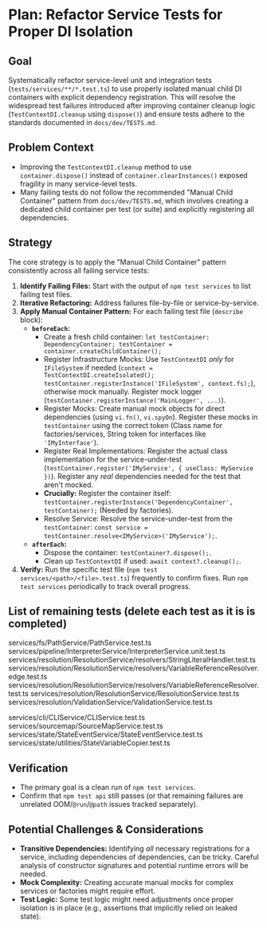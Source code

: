 # Plan: Refactor Service Tests for Proper DI Isolation

## Goal

Systematically refactor service-level unit and integration tests (`tests/services/**/*.test.ts`) to use properly isolated manual child DI containers with explicit dependency registration. This will resolve the widespread test failures introduced after improving container cleanup logic (`TestContextDI.cleanup` using `dispose()`) and ensure tests adhere to the standards documented in `docs/dev/TESTS.md`.

## Problem Context

- Improving the `TestContextDI.cleanup` method to use `container.dispose()` instead of `container.clearInstances()` exposed fragility in many service-level tests.
- Many failing tests do not follow the recommended "Manual Child Container" pattern from `docs/dev/TESTS.md`, which involves creating a dedicated child container per test (or suite) and explicitly registering all dependencies.

## Strategy

The core strategy is to apply the "Manual Child Container" pattern consistently across all failing service tests:

1.  **Identify Failing Files:** Start with the output of `npm test services` to list failing test files.
2.  **Iterative Refactoring:** Address failures file-by-file or service-by-service.
3.  **Apply Manual Container Pattern:** For each failing test file (`describe` block):
    *   **`beforeEach`:**
        *   Create a fresh child container: `let testContainer: DependencyContainer; testContainer = container.createChildContainer();`
        *   Register Infrastructure Mocks: Use `TestContextDI` *only* for `IFileSystem` if needed (`context = TestContextDI.createIsolated(); testContainer.registerInstance('IFileSystem', context.fs);`), otherwise mock manually. Register mock logger (`testContainer.registerInstance('MainLogger', ...)`).
        *   Register Mocks: Create manual mock objects for direct dependencies (using `vi.fn()`, `vi.spyOn`). Register these mocks in `testContainer` using the correct token (Class name for factories/services, String token for interfaces like `'IMyInterface'`).
        *   Register Real Implementations: Register the actual class implementation for the service-under-test (`testContainer.register('IMyService', { useClass: MyService })`). Register any *real* dependencies needed for the test that aren't mocked.
        *   **Crucially:** Register the container itself: `testContainer.registerInstance('DependencyContainer', testContainer);` (Needed by factories).
        *   Resolve Service: Resolve the service-under-test from the `testContainer`: `const service = testContainer.resolve<IMyService>('IMyService');`.
    *   **`afterEach`:**
        *   Dispose the container: `testContainer?.dispose();`.
        *   Clean up `TestContextDI` if used: `await context?.cleanup();`.
4.  **Verify:** Run the specific test file (`npm test services/<path>/<file>.test.ts`) frequently to confirm fixes. Run `npm test services` periodically to track overall progress.


## List of remaining tests (delete each test as it is is completed)

services/fs/PathService/PathService.test.ts
services/pipeline/InterpreterService/InterpreterService.unit.test.ts
services/resolution/ResolutionService/resolvers/StringLiteralHandler.test.ts
services/resolution/ResolutionService/resolvers/VariableReferenceResolver.edge.test.ts
services/resolution/ResolutionService/resolvers/VariableReferenceResolver.test.ts
services/resolution/ResolutionService/ResolutionService.test.ts
services/resolution/ValidationService/ValidationService.test.ts

services/cli/CLIService/CLIService.test.ts
services/sourcemap/SourceMapService.test.ts
services/state/StateEventService/StateEventService.test.ts
services/state/utilities/StateVariableCopier.test.ts

## Verification

-   The primary goal is a clean run of `npm test services`.
-   Confirm that `npm test api` still passes (or that remaining failures are unrelated OOM/`@run`/`@path` issues tracked separately).

## Potential Challenges & Considerations

-   **Transitive Dependencies:** Identifying *all* necessary registrations for a service, including dependencies of dependencies, can be tricky. Careful analysis of constructor signatures and potential runtime errors will be needed.
-   **Mock Complexity:** Creating accurate manual mocks for complex services or factories might require effort.
-   **Test Logic:** Some test logic might need adjustments once proper isolation is in place (e.g., assertions that implicitly relied on leaked state).
